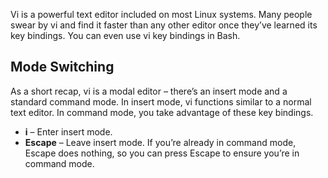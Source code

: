 Vi is a powerful text editor included on most Linux systems. Many people swear by vi and find it faster than any other editor once they’ve learned its key bindings. You can even use vi key bindings in Bash.

## Mode Switching

As a short recap, vi is a modal editor – there’s an insert mode and a standard command mode. In insert mode, vi functions similar to a normal text editor. In command mode, you take advantage of these key bindings.

-   **i** – Enter insert mode.
-   **Escape** – Leave insert mode. If you’re already in command mode, Escape does nothing, so you can press Escape to ensure you’re in command mode.

